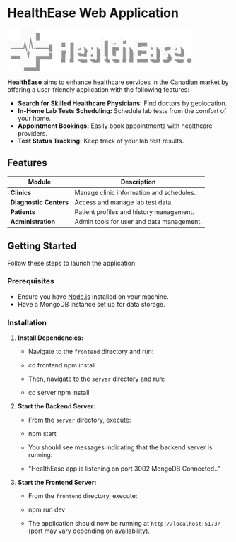 # HealthEase Web Application

![HealthEase Logo](frontend/src/assets/images/logo.png)

**HealthEase** aims to enhance healthcare services in the Canadian market by offering a user-friendly application with the following features:

- **Search for Skilled Healthcare Physicians:** Find doctors by geolocation.
- **In-Home Lab Tests Scheduling:** Schedule lab tests from the comfort of your home.
- **Appointment Bookings:** Easily book appointments with healthcare providers.
- **Test Status Tracking:** Keep track of your lab test results.

## Features

| Module               | Description                              |
|---------------------|------------------------------------------|
| **Clinics**         | Manage clinic information and schedules.|
| **Diagnostic Centers** | Access and manage lab test data.      |
| **Patients**        | Patient profiles and history management.|
| **Administration**  | Admin tools for user and data management.|

## Getting Started

Follow these steps to launch the application:

### Prerequisites

- Ensure you have [Node.js](https://nodejs.org/) installed on your machine.
- Have a MongoDB instance set up for data storage.

### Installation

1. **Install Dependencies:**
   - Navigate to the `frontend` directory and run:
   -    cd frontend
        npm install
     
   - Then, navigate to the `server` directory and run:
   -    cd server
        npm install

2. **Start the Backend Server:**
   - From the `server` directory, execute:
   -    npm start
     
   - You should see messages indicating that the backend server is running:
   -    "HealthEase app is listening on port 3002
        MongoDB Connected.."

3. **Start the Frontend Server:**
   - From the `frontend` directory, execute:
   -    npm run dev
     
   - The application should now be running at `http://localhost:5173/` (port may vary depending on availability).
